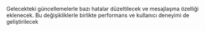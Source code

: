  Gelecekteki güncellemelerle bazı hatalar düzeltilecek ve mesajlaşma özelliği eklenecek. Bu değişikliklerle birlikte performans ve kullanıcı deneyimi de geliştirilecek
